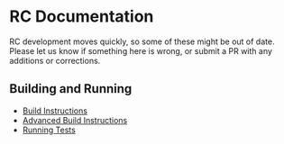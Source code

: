 # RC Documentation

RC development moves quickly, so some of these might be out of date. Please let us know if something here is wrong, or submit a PR with any additions or corrections.

## Building and Running

- [Build Instructions](#)
- [Advanced Build Instructions](#)
- [Running Tests](#)
